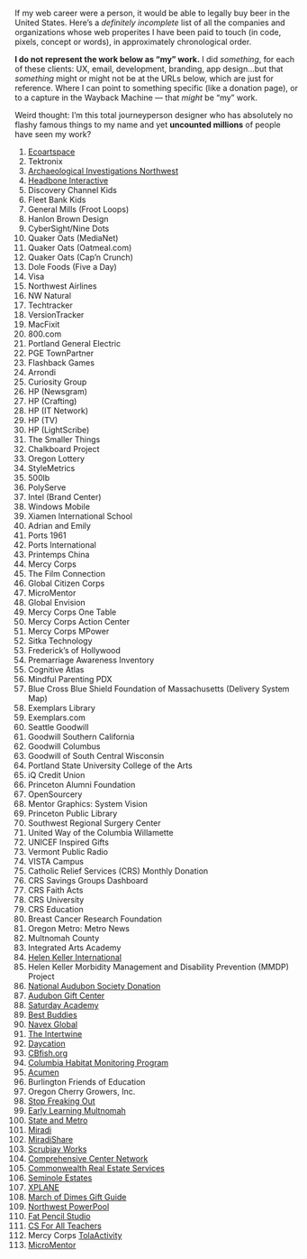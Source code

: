 If my web career were a person, it would be able to legally buy beer in the United States. Here’s a *definitely incomplete* list of all the companies and organizations whose web properites I have been paid to touch (in code, pixels, concept or words), in approximately chronological order. 

__I do not represent the work below as “my” work.__ I did *something*, for each of these clients: UX, email, development, branding, app design...but that *something* might or might not be at the URLs below, which are just for reference. Where I can point to something specific (like a donation page), or to a capture in the Wayback Machine — that *might* be “my” work.

Weird thought: I’m this total journeyperson designer who has absolutely no flashy famous things to my name and yet __uncounted millions__ of people have seen my work?


1. [Ecoartspace](https://web.archive.org/web/20020327235236/http://www.ecoartspace.org/)
1. Tektronix
1. [Archaeological Investigations Northwest](https://web.archive.org/web/19991230124111/http://www.ainw.com/)
1. [Headbone Interactive](https://web.archive.org/web/20000301003311/http://www.headbone.com/)
1. Discovery Channel Kids
1. Fleet Bank Kids
1. General Mills (Froot Loops)
1. Hanlon Brown Design
1. CyberSight/Nine Dots
1. Quaker Oats (MediaNet)
1. Quaker Oats (Oatmeal.com)
1. Quaker Oats (Cap’n Crunch)
1. Dole Foods (Five a Day)
1. Visa
1. Northwest Airlines
1. NW Natural
1. Techtracker
1. VersionTracker
1. MacFixit
1. 800.com
1. Portland General Electric
1. PGE TownPartner
1. Flashback Games
1. Arrondi
1. Curiosity Group
1. HP (Newsgram)
1. HP (Crafting)
1. HP (IT Network)
1. HP (TV)
1. HP (LightScribe)
1. The Smaller Things
1. Chalkboard Project
1. Oregon Lottery
1. StyleMetrics
1. 500lb
1. PolyServe
1. Intel (Brand Center)
1. Windows Mobile
1. Xiamen International School
1. Adrian and Emily
1. Ports 1961
1. Ports International
1. Printemps China
1. Mercy Corps
1. The Film Connection
1. Global Citizen Corps
1. MicroMentor
1. Global Envision
1. Mercy Corps One Table
1. Mercy Corps Action Center
1. Mercy Corps MPower
1. Sitka Technology
1. Frederick’s of Hollywood
1. Premarriage Awareness Inventory
1. Cognitive Atlas
1. Mindful Parenting PDX
1. Blue Cross Blue Shield Foundation of Massachusetts (Delivery System Map)
1. Exemplars Library
1. Exemplars.com
1. Seattle Goodwill
1. Goodwill Southern California
1. Goodwill Columbus
1. Goodwill of South Central Wisconsin
1. Portland State University College of the Arts
1. iQ Credit Union
1. Princeton Alumni Foundation
1. OpenSourcery
1. Mentor Graphics: System Vision
1. Princeton Public Library
1. Southwest Regional Surgery Center
1. United Way of the Columbia Willamette
1. UNICEF Inspired Gifts
1. Vermont Public Radio
1. VISTA Campus
1. Catholic Relief Services (CRS) Monthly Donation
1. CRS Savings Groups Dashboard
1. CRS Faith Acts
1. CRS University
1. CRS Education
1. Breast Cancer Research Foundation
1. Oregon Metro: Metro News
1. Multnomah County
1. Integrated Arts Academy
1. [Helen Keller International](https://web.archive.org/web/20180807084624/http://hki.org/)
1. Helen Keller Morbidity Management and Disability Prevention (MMDP) Project
1. [National Audubon Society Donation](https://act.audubon.org/a/donate-ap)
1. [Audubon Gift Center](https://gifts.audubon.org)
1. [Saturday Academy](https://www.saturdayacademy.org)
1. [Best Buddies](https://www.bestbuddies.org/donate/)
1. [Navex Global](https://www.navexglobal.com)
1. [The Intertwine](https://www.theintertwine.org)
1. [Daycation](https://www.theintertwine.org/projects/daycation-mobile-app)
1. [CBfish.org](//cbfish.org)
1. [Columbia Habitat Monitoring Program](https://www.champmonitoring.org)
1. [Acumen](https://acumen.org)
1. Burlington Friends of Education
1. Oregon Cherry Growers, Inc.
1. [Stop Freaking Out](https://stopfreakingout.org)
1. [Early Learning Multnomah](https://www.earlylearningmultnomah.org)
1. [State and Metro](http://www.stateandmetro.com)
1. [Miradi](https://www.miradi.org)
1. [MiradiShare](https://www.miradishare.org/ux/home)
1. [Scrubjay Works](https://scrubjay.works)
1. [Comprehensive Center Network](https://compcenternetwork.org)
1. [Commonwealth Real Estate Services](https://cwres.com)
1. [Seminole Estates](http://www.seminoleestates.com)
1. [XPLANE](https://xplane.com)
1. [March of Dimes Gift Guide](https://gifts.marchofdimes.org)
1. [Northwest PowerPool](https://www.nwpp.org)
1. [Fat Pencil Studio](//fatpencilstudio.com/)
1. [CS For All Teachers](//www.csforallteachers.org)
1. Mercy Corps [TolaActivity](//tola-activity.mercycorps.org)
1. [MicroMentor](//www.micromentor.org)

